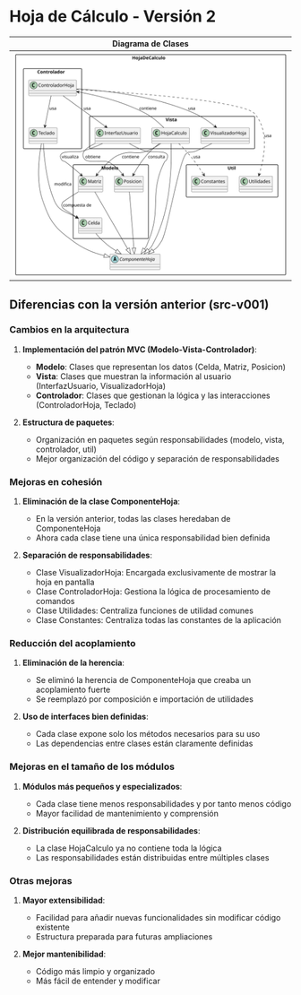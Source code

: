# Hoja de Cálculo - Versión 2

| Diagrama de Clases|
|-|
|![Diagrama](/images/modelosUML/DiagramaClasesSrc2.svg)| !


## Diferencias con la versión anterior (src-v001)

### Cambios en la arquitectura

1. **Implementación del patrón MVC (Modelo-Vista-Controlador)**:
   - **Modelo**: Clases que representan los datos (Celda, Matriz, Posicion)
   - **Vista**: Clases que muestran la información al usuario (InterfazUsuario, VisualizadorHoja)
   - **Controlador**: Clases que gestionan la lógica y las interacciones (ControladorHoja, Teclado)

2. **Estructura de paquetes**:
   - Organización en paquetes según responsabilidades (modelo, vista, controlador, util)
   - Mejor organización del código y separación de responsabilidades

### Mejoras en cohesión

1. **Eliminación de la clase ComponenteHoja**:
   - En la versión anterior, todas las clases heredaban de ComponenteHoja
   - Ahora cada clase tiene una única responsabilidad bien definida

2. **Separación de responsabilidades**:
   - Clase VisualizadorHoja: Encargada exclusivamente de mostrar la hoja en pantalla
   - Clase ControladorHoja: Gestiona la lógica de procesamiento de comandos
   - Clase Utilidades: Centraliza funciones de utilidad comunes
   - Clase Constantes: Centraliza todas las constantes de la aplicación

### Reducción del acoplamiento

1. **Eliminación de la herencia**:
   - Se eliminó la herencia de ComponenteHoja que creaba un acoplamiento fuerte
   - Se reemplazó por composición e importación de utilidades

2. **Uso de interfaces bien definidas**:
   - Cada clase expone solo los métodos necesarios para su uso
   - Las dependencias entre clases están claramente definidas

### Mejoras en el tamaño de los módulos

1. **Módulos más pequeños y especializados**:
   - Cada clase tiene menos responsabilidades y por tanto menos código
   - Mayor facilidad de mantenimiento y comprensión

2. **Distribución equilibrada de responsabilidades**:
   - La clase HojaCalculo ya no contiene toda la lógica
   - Las responsabilidades están distribuidas entre múltiples clases

### Otras mejoras

1. **Mayor extensibilidad**:
   - Facilidad para añadir nuevas funcionalidades sin modificar código existente
   - Estructura preparada para futuras ampliaciones

2. **Mejor mantenibilidad**:
   - Código más limpio y organizado
   - Más fácil de entender y modificar